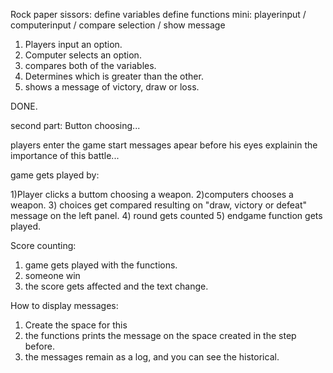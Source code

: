 Rock paper sissors:
define variables
define functions mini: playerinput / computerinput / compare selection / show message

1) Players input an option.
2) Computer selects an option.
3) compares both of the variables.
4) Determines which is greater than the other.
5) shows a message of victory, draw or loss.

DONE.

second part: Button choosing...

players enter the game
start messages apear before his eyes explainin the importance of this battle...

game gets played by:

1)Player clicks a buttom choosing a weapon.
2)computers chooses a weapon.
3) choices get compared resulting on "draw, victory or defeat" message on the left panel.
4) round gets counted
5) endgame function gets played.


Score counting:
1) game gets played with the functions.
2) someone win
3) the score gets affected and the text change.


How to display messages:
1) Create the space for this
2) the functions prints the message on the space created in the step before.
3) the messages remain as a log, and you can see the historical.



